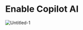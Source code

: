 # Enable Copilot AI
![Untitled-1](https://github.com/adasjusk/Copilot-Enable/assets/100019532/c7e213a3-fc04-41d1-ab9f-295260a9fd5e)
